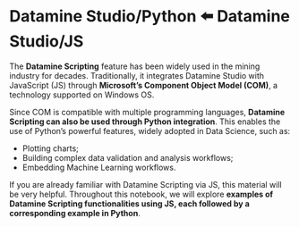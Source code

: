 # Datamine Studio/Python ⬅️ Datamine Studio/JS

The **Datamine Scripting** feature has been widely used in the mining industry for decades. Traditionally, it integrates Datamine Studio with JavaScript (JS) through **Microsoft’s Component Object Model (COM)**, a technology supported on Windows OS.

Since COM is compatible with multiple programming languages, **Datamine Scripting can also be used through Python integration**. This enables the use of Python’s powerful features, widely adopted in Data Science, such as:

- Plotting charts;
- Building complex data validation and analysis workflows;
- Embedding Machine Learning workflows.

If you are already familiar with Datamine Scripting via JS, this material will be very helpful. Throughout this notebook, we will explore **examples of Datamine Scripting functionalities using JS, each followed by a corresponding example in Python**.